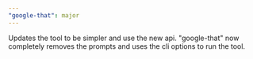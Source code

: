 ```yaml
---
"google-that": major
---
```


Updates the tool to be simpler and use the new api. "google-that" now completely removes the prompts and uses the cli options to run the tool.
